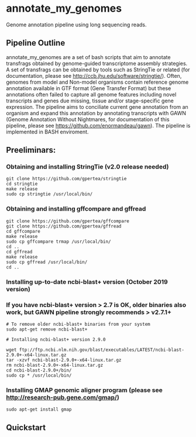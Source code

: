 # annotate_my_genomes
Genome annotation pipeline using long sequencing reads.

## Pipeline Outline

annotate_my_genomes are a set of bash scripts that aim to annotate transfrags obtained by genome-guided transcriptome assembly strategies. A set of transfrags can be obtained by tools such as StringTie or related (for documentation, please see http://ccb.jhu.edu/software/stringtie/). Often, genomes from model and Non-model organisms contain reference genome annotation available in GTF format (Gene Transfer Format) but these annotations often failed to capture all genome features including novel transcripts and genes due missing, tissue and/or stage-specific gene expression. The pipeline aims to conciliate current gene annotation from an organism and expand this annotation by annotating transcripts with GAWN (Genome Annotation Without Nightmares, for documentation of this pipeline, please see https://github.com/enormandeau/gawn). 
The pipeline is implemented in BASH enviroment.

## Preeliminars:
### Obtaining and installing StringTie (v2.0 release needed)

```
git clone https://github.com/gpertea/stringtie
cd stringtie
make release
sudo cp stringtie /usr/local/bin/
```
### Obtaining and installing gffcompare and gffread

```
git clone https://github.com/gpertea/gffcompare
git clone https://github.com/gpertea/gffread
cd gffcompare
make release
sudo cp gffcompare trmap /usr/local/bin/
cd ..
cd gffread
make release
sudo cp gffread /usr/local/bin/
cd ..
```
### Installing up-to-date ncbi-blast+ version (October 2019 version)
### If you have ncbi-blast+ version > 2.7 is OK, older binaries also work, but GAWN pipeline strongly recommends > v2.7.1+

```
# To remove older ncbi-blast+ binaries from your system 
sudo apt-get remove ncbi-blast+

# Installing ncbi-blast+ version 2.9.0

wget ftp://ftp.ncbi.nlm.nih.gov/blast/executables/LATEST/ncbi-blast-2.9.0+-x64-linux.tar.gz
tar -xzvf ncbi-blast-2.9.0+-x64-linux.tar.gz
rm ncbi-blast-2.9.0+-x64-linux.tar.gz
cd ncbi-blast-2.9.0+/bin/
sudo cp * /usr/local/bin/ 
```
### Installing GMAP genomic aligner program (please see http://research-pub.gene.com/gmap/)

```
sudo apt-get install gmap
```

## Quickstart


